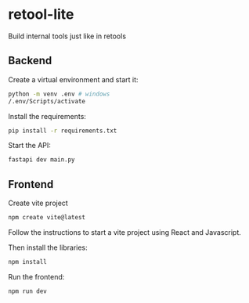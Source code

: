 # retool-lite

Build internal tools just like in retools

## Backend

Create a virtual environment and start it:

```sh
python -m venv .env # windows
/.env/Scripts/activate
```

Install the requirements:

```sh
pip install -r requirements.txt
```

Start the API:

```sh
fastapi dev main.py
```

## Frontend

Create vite project

```sh
npm create vite@latest
```

Follow the instructions to start a vite project using React and Javascript.

Then install the libraries:

```sh
npm install
```

Run the frontend:

```sh
npm run dev
```
